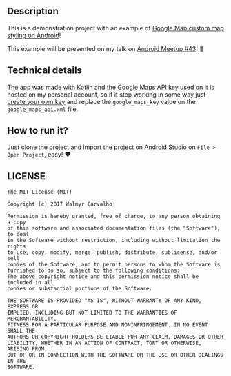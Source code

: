 ## Description
This is a demonstration project with an example of [Google Map custom map styling on Android](https://developers.google.com/maps/documentation/android-api/styling)!

This example will be presented on my talk on [Android Meetup #43](https://www.meetup.com/pt-BR/GDG-SP/events/236623989/)! :robot:

## Technical details
The app was made with Kotlin and the Google Maps API key used on it is hosted on my personal account, so if it stop working in some way just [create your own key](https://developers.google.com/maps/documentation/android/start#get-key
) and replace the `google_maps_key` value on the `google_maps_api.xml` file.

## How to run it?
Just clone the project and import the project on Android Studio on `File > Open Project`, easy! :heart:

## LICENSE

```
The MIT License (MIT)

Copyright (c) 2017 Walmyr Carvalho

Permission is hereby granted, free of charge, to any person obtaining a copy
of this software and associated documentation files (the "Software"), to deal
in the Software without restriction, including without limitation the rights
to use, copy, modify, merge, publish, distribute, sublicense, and/or sell
copies of the Software, and to permit persons to whom the Software is
furnished to do so, subject to the following conditions:
The above copyright notice and this permission notice shall be included in all
copies or substantial portions of the Software.

THE SOFTWARE IS PROVIDED "AS IS", WITHOUT WARRANTY OF ANY KIND, EXPRESS OR
IMPLIED, INCLUDING BUT NOT LIMITED TO THE WARRANTIES OF MERCHANTABILITY,
FITNESS FOR A PARTICULAR PURPOSE AND NONINFRINGEMENT. IN NO EVENT SHALL THE
AUTHORS OR COPYRIGHT HOLDERS BE LIABLE FOR ANY CLAIM, DAMAGES OR OTHER
LIABILITY, WHETHER IN AN ACTION OF CONTRACT, TORT OR OTHERWISE, ARISING FROM,
OUT OF OR IN CONNECTION WITH THE SOFTWARE OR THE USE OR OTHER DEALINGS IN THE
SOFTWARE.
